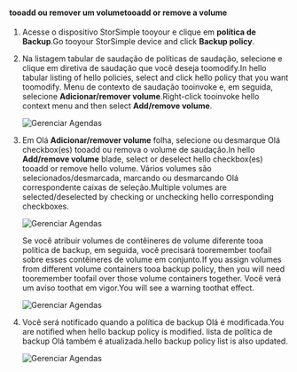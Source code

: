 <!--author=alkohli last changed: 01/02/17-->


#### <a name="tooadd-or-remove-a-volume"></a><span data-ttu-id="31975-101">tooadd ou remover um volume</span><span class="sxs-lookup"><span data-stu-id="31975-101">tooadd or remove a volume</span></span>

1. <span data-ttu-id="31975-102">Acesse o dispositivo StorSimple tooyour e clique em **política de Backup**.</span><span class="sxs-lookup"><span data-stu-id="31975-102">Go tooyour StorSimple device and click **Backup policy**.</span></span>

2. <span data-ttu-id="31975-103">Na listagem tabular de saudação de políticas de saudação, selecione e clique em diretiva de saudação que você deseja toomodify.</span><span class="sxs-lookup"><span data-stu-id="31975-103">In hello tabular listing of hello policies, select and click hello policy that you want toomodify.</span></span> <span data-ttu-id="31975-104">Menu de contexto de saudação tooinvoke e, em seguida, selecione **Adicionar/remover volume**.</span><span class="sxs-lookup"><span data-stu-id="31975-104">Right-click tooinvoke hello context menu and then select **Add/remove volume**.</span></span>

    ![Gerenciar Agendas](./media/storsimple-8000-add-remove-volume-backup-policy-u2/addvolbupol1.png)

3. <span data-ttu-id="31975-106">Em Olá **Adicionar/remover volume** folha, selecione ou desmarque Olá checkbox(es) tooadd ou remova o volume de saudação.</span><span class="sxs-lookup"><span data-stu-id="31975-106">In hello **Add/remove volume** blade, select or deselect hello checkbox(es) tooadd or remove hello volume.</span></span> <span data-ttu-id="31975-107">Vários volumes são selecionados/desmarcada, marcando ou desmarcando Olá correspondente caixas de seleção.</span><span class="sxs-lookup"><span data-stu-id="31975-107">Multiple volumes are selected/deselected by checking or unchecking hello corresponding checkboxes.</span></span>

    ![Gerenciar Agendas](./media/storsimple-8000-add-remove-volume-backup-policy-u2/addvolbupol3.png)

    <span data-ttu-id="31975-109">Se você atribuir volumes de contêineres de volume diferente tooa política de backup, em seguida, você precisará tooremember toofail sobre esses contêineres de volume em conjunto.</span><span class="sxs-lookup"><span data-stu-id="31975-109">If you assign volumes from different volume containers tooa backup policy, then you will need tooremember toofail over those volume containers together.</span></span> <span data-ttu-id="31975-110">Você verá um aviso toothat em vigor.</span><span class="sxs-lookup"><span data-stu-id="31975-110">You will see a warning toothat effect.</span></span>

    ![Gerenciar Agendas](./media/storsimple-8000-add-remove-volume-backup-policy-u2/addvolbupol2.png)

4. <span data-ttu-id="31975-112">Você será notificado quando a política de backup Olá é modificada.</span><span class="sxs-lookup"><span data-stu-id="31975-112">You are notified when hello backup policy is modified.</span></span> <span data-ttu-id="31975-113">lista de política de backup Olá também é atualizada.</span><span class="sxs-lookup"><span data-stu-id="31975-113">hello backup policy list is also updated.</span></span>

    ![Gerenciar Agendas](./media/storsimple-8000-add-remove-volume-backup-policy-u2/addvolbupol6.png)





